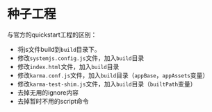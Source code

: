 # 种子工程

与官方的quickstart工程的区别：

* 将js文件build到`build`目录下。
* 修改`systemjs.config.js`文件，加入`build`目录
* 修改`index.html`文件，加入`build`目录
* 修改`karma.conf.js`文件，加入`build`目录（`appBase`，`appAssets`变量）
* 修改`karma-test-shim.js`文件，加入`build`目录（`builtPath`变量）
* 去掉无用的ignore内容
* 去掉暂时不用的script命令